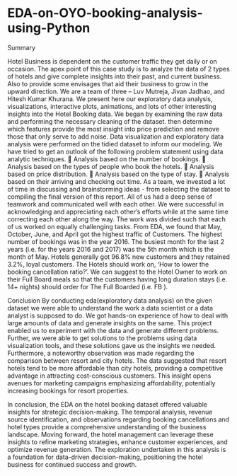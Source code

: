 # EDA-on-OYO-booking-analysis-using-Python

Summary

Hotel Business is dependent on the customer traffic they get daily or on occasion. The apex point of this case study is to analyze the data of 2 types of hotels and give complete insights into their past, and current business. Also to provide some envisages that aid their business to grow in the upward direction. We are a team of three – Luv Mutreja, Jivan Jadhao, and Hitesh Kumar Khurana. We present here our exploratory data analysis, visualizations, interactive plots, animations, and lots of other interesting insights into the Hotel Booking data. We began by examining the raw data and performing the necessary cleaning of the dataset. then determine which features provide the most insight into price prediction and remove those that only serve to add noise. Data visualization and exploratory data analysis were performed on the tidied dataset to inform our modeling. We have tried to get an outlook of the following problem statement using data analytic techniques.  Analysis based on the number of bookings.  Analysis based on the types of people who book the hotels.  Analysis based on price distribution.  Analysis based on the type of stay.  Analysis based on their arriving and checking out time. As a team, we invested a lot of time in discussing and brainstorming ideas - from selecting the dataset to compiling the final version of this report. All of us had a deep sense of teamwork and communicated well with each other. We were successful in acknowledging and appreciating each other’s efforts while at the same time correcting each other along the way. The work was divided such that each of us worked on equally challenging tasks. From EDA, we found that May, October, June, and April got the highest traffic of Customers. The highest number of bookings was in the year 2016. The busiest month for the last 2 years (i.e. for the years 2016 and 2017) was the 5th month which is the month of May. Hotels generally got 96.8% new customers and they retained 3.2%, loyal customers. The Hotels should work on, ‘How to lower the booking cancellation ratio?’. We can suggest to the Hotel Owner to work on their Full Board meals so that the customers having long duration stays (i.e. 14+ nights) should order for The Full Boarded (i.e. FB ).

Conclusion By conducting eda(exploratory data analysis) on the given dataset we were able to understand the work a data scientist or a data analyst is supposed to do. We got hands-on experience of how to deal with large amounts of data and generate insights on the same. This project enabled us to experiment with the data and generate different problems. Further, we were able to get solutions to the problems using data visualization tools, and these solutions gave us the insights we needed.
Furthermore, a noteworthy observation was made regarding the comparison between resort and city hotels. The data suggested that resort hotels tend to be more affordable than city hotels, providing a competitive advantage in attracting cost-conscious customers. This insight opens avenues for marketing campaigns emphasizing affordability, potentially increasing bookings for resort properties.

In conclusion, the EDA on the hotel booking dataset offered valuable insights for strategic decision-making. The temporal analysis, revenue source identification, and observations regarding booking cancellations and hotel types provide a comprehensive understanding of the business landscape. Moving forward, the hotel management can leverage these insights to refine marketing strategies, enhance customer experiences, and optimize revenue generation. The exploration undertaken in this analysis is a foundation for data-driven decision-making, positioning the hotel business for continued success and growth.
